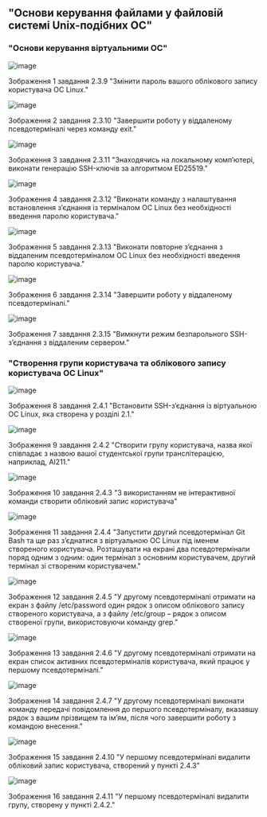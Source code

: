 ## "Основи керування файлами у файловій системі Unix-подібних ОС"

### "Основи керування віртуальними ОС"

![image](https://github.com/Sergiy-Pats/ttt/assets/78663930/6166e001-c93c-4d32-8b80-c7250a22815f)


Зображення 1 завдання 2.3.9 "Змінити пароль вашого облікового запису користувача ОС Linux."

![image](https://github.com/Sergiy-Pats/ttt/assets/78663930/cade1767-287f-46cb-bde9-e9369f506519)


Зображення 2 завдання 2.3.10 "Завершити роботу у віддаленому псевдотерміналі через команду exit."

![image](https://github.com/Sergiy-Pats/ttt/assets/78663930/4195cf29-57e9-4233-a261-8b35a17e7521)


Зображення 3 завдання 2.3.11 "Знаходячись на локальному комп’ютері, виконати генерацію SSH-ключів за алгоритмом ED25519."

![image](https://github.com/Sergiy-Pats/ttt/assets/78663930/ed59230b-757a-4807-94b7-3bf18856e2f2)


Зображення 4 завдання 2.3.12 "Виконати команду з налаштування встановлення з’єднання із терміналом ОС  Linux без необхідності введення паролю користувача."

![image](https://github.com/Sergiy-Pats/ttt/assets/78663930/6a8eb1b6-ded6-4993-a873-525147a2f154)


Зображення 5 завдання 2.3.13 "Виконати повторне з’єднання з віддаленим псевдотерміналом ОС Linux без  необхідності введення паролю користувача."

![image](https://github.com/Sergiy-Pats/ttt/assets/78663930/001092d9-0dce-4711-ae43-77b7e730493b)


Зображення 6 завдання 2.3.14 "Завершити роботу у віддаленому псевдотерміналі."

![image](https://github.com/Sergiy-Pats/ttt/assets/78663930/9d1cb3ac-343f-446c-b68b-eaa65b4fd5f2)


Зображення 7 завдання 2.3.15 "Вимкнути режим безпарольного SSH-з’єднання з віддаленим сервером."

### "Створення групи користувача та облікового запису користувача ОС Linux"

![image](https://github.com/Sergiy-Pats/ttt/assets/78663930/6603d6df-647b-487b-97c7-09433be0bd35)

Зображення 8 завдання 2.4.1 "Встановити SSH-з’єднання із віртуальною ОС Linux, яка створена у розділі 2.1."

![image](https://github.com/Sergiy-Pats/ttt/assets/78663930/a2ed7cdb-6a3c-4fd2-aa53-10818fc0527c)

Зображення 9 завдання 2.4.2 "Створити групу користувача, назва якої співпадає з назвою вашої студентської  групи транслітерацією, наприклад, AI211."

![image](https://github.com/Sergiy-Pats/ttt/assets/78663930/c91de841-a4a6-45ca-b863-2c3c029236e5)

Зображення 10 завдання 2.4.3 "З використанням не інтерактивної команди створити обліковий запис користувача"

![image](https://github.com/Sergiy-Pats/ttt/assets/78663930/8539d4ce-5c03-4182-b3b9-ddcf8ee6275d)

Зображення 11 завдання 2.4.4 "Запустити другий псевдотермінал Git Bash та ще раз з’єднатися з віртуальною
ОС Linux під іменем створеного користувача. Розташувати на екрані два псевдотермінали
поряд одним з одним: один термінал з основним користувачем, другий термінал зі створеним
користувачем."

![image](https://github.com/Sergiy-Pats/ttt/assets/78663930/1570e9e7-644c-44d0-9268-8c8e90e600e6)

Зображення 12 завдання 2.4.5 "У другому псевдотерміналі отримати на екран з файлу /etc/password один рядок
з описом облікового запису створеного користувача, а з файлу /etc/group – рядок з описом
створеної групи, використовуючи команду grep."

![image](https://github.com/Sergiy-Pats/ttt/assets/78663930/70f2c536-cecf-4a21-9075-34f768f0e76f)

Зображення 13 завдання 2.4.6 "У другому псевдотерміналі отримати на екран список активних псевдотерміналів користувача, який працює у першому псевдотерміналі."

![image](https://github.com/Sergiy-Pats/ttt/assets/78663930/0cccc724-26d7-454b-8cd4-54f610c9d965)

Зображення 14 завдання 2.4.7 "У другому псевдотерміналі виконати команду передачі повідомлення до
першого псевдотерміналу, вказавшу рядок з вашим прізвищем та ім’ям, після чого завершити
роботу з командою внесення."

![image](https://github.com/Sergiy-Pats/ttt/assets/78663930/7c749aa4-b17d-4e4d-90e5-f21dd06352ff)

Зображення 15 завдання 2.4.10 "У першому псевдотерміналі видалити обліковий запис користувача, створений
у пункті 2.4.3"

![image](https://github.com/OS-IS/ai234-patsora/assets/78663930/5a8c68b6-0ec1-46e4-a1b2-5696424f6a8e)

Зображення 16 завдання 2.4.11 "У першому псевдотерміналі видалити групу, створену у пункті 2.4.2."



